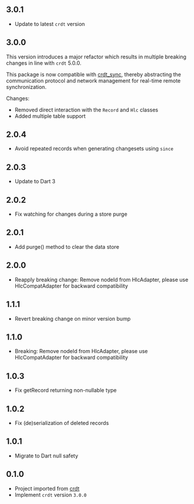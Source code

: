 ## 3.0.1

- Update to latest `crdt` version

## 3.0.0

This version introduces a major refactor which results in multiple breaking changes in line with `crdt` 5.0.0.

This package is now compatible with [crdt_sync](https://github.com/cachapa/crdt_sync), thereby abstracting the communication protocol and network management for real-time remote synchronization.

Changes:
- Removed direct interaction with the `Record` and `Hlc` classes
- Added multiple table support

## 2.0.4

- Avoid repeated records when generating changesets using `since`

## 2.0.3

- Update to Dart 3

## 2.0.2

- Fix watching for changes during a store purge

## 2.0.1

- Add purge() method to clear the data store

## 2.0.0

- Reapply breaking change: Remove nodeId from HlcAdapter, please use HlcCompatAdapter for backward compatibility

## 1.1.1

- Revert breaking change on minor version bump

## 1.1.0

- Breaking: Remove nodeId from HlcAdapter, please use HlcCompatAdapter for backward compatibility

## 1.0.3

- Fix getRecord returning non-nullable type

## 1.0.2

- Fix (de)serialization of deleted records

## 1.0.1

- Migrate to Dart null safety

## 0.1.0

- Project imported from [crdt](https://github.com/cachapa/crdt)
- Implement `crdt` version `3.0.0`

